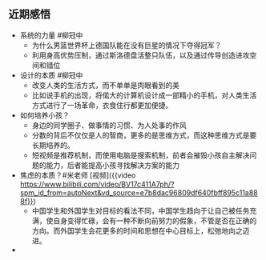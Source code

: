 ## 近期感悟
- 系统的力量 #柳冠中
	- 为什么男篮世界杯上德国队能在没有巨星的情况下夺得冠军？
	- 利用身高优势压制，通过斯洛德盘活整只队伍，以及通过传导创造进攻空间和错位
- 设计的本质 #柳冠中
	- 改变人类的生活方式，而不单单是肉眼看到的美
	- 比如说手机的出现，将偌大的计算机设计成一部精小的手机，对人类生活方式进行了一场革命，衣食住行都更加便捷。
- 如何培养小孩？
	- 身边的同学圈子、做事情的习惯、为人处事的作风
	- 分数的背后不仅仅是人的智商，更多的是思维方式，而这种思维方式是要长期培养的。
	- 短视频是推荐机制，而使用电脑是搜索机制，前者会摧毁小孩自主解决问题的能力，后者能提高小孩寻找解决方案的能力
- 焦虑的本质？#米老师 [视频]({{video https://www.bilibili.com/video/BV17c411A7ph/?spm_id_from=autoNext&vd_source=e7b8dac96809df640fbff895c11a888f}})
	- 中国学生和外国学生对目标的看法不同，中国学生趋向于让自己被任务充满，使自身变得忙碌，会有一种不断向前努力的假象，不管是否在正确的方向。而外国学生会花更多的时间和思想在中心目标上，松弛地向之迈进。
-